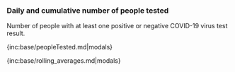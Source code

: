 ### Daily and cumulative number of people tested 

Number of people with at least one positive or negative COVID-19 virus test result.

{inc:base/peopleTested.md|modals}

{inc:base/rolling_averages.md|modals}